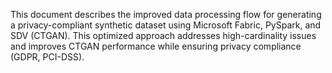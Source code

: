 This document describes the improved data processing flow for generating a privacy-compliant synthetic dataset using Microsoft Fabric, PySpark, and SDV (CTGAN). This optimized approach addresses high-cardinality issues and improves CTGAN performance while ensuring privacy compliance (GDPR, PCI-DSS).
